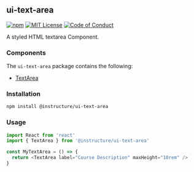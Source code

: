 ## ui-text-area

[![npm][npm]][npm-url]
[![MIT License][license-badge]][license]
[![Code of Conduct][coc-badge]][coc]

A styled HTML textarea Component.

### Components

The `ui-text-area` package contains the following:

- [TextArea](TextArea)

### Installation

```sh
npm install @instructure/ui-text-area
```

### Usage

```js
import React from 'react'
import { TextArea } from '@instructure/ui-text-area'

const MyTextArea = () => {
  return <TextArea label="Course Description" maxHeight="10rem" />
}
```

[npm]: https://img.shields.io/npm/v/@instructure/ui-text-area.svg
[npm-url]: https://npmjs.com/package/@instructure/ui-text-area
[license-badge]: https://img.shields.io/npm/l/instructure-ui.svg?style=flat-square
[license]: https://github.com/instructure/instructure-ui/blob/master/LICENSE.md
[coc-badge]: https://img.shields.io/badge/code%20of-conduct-ff69b4.svg?style=flat-square
[coc]: https://github.com/instructure/instructure-ui/blob/master/CODE_OF_CONDUCT.md
